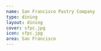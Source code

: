 ```yaml
---
name: San Francisco Pastry Company
type: dining
layout: dining 
cover: sfpc.jpg
icon: sfpc.jpg
area: San Francisco
---
```

